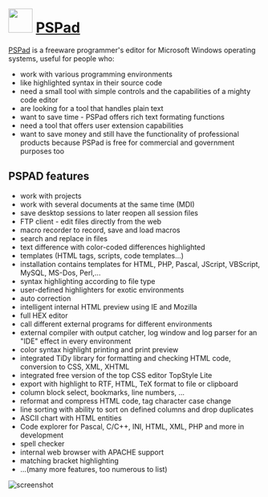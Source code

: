 ﻿# <img src="https://cdn.rawgit.com/chtof/chocolatey-packages/master/pspad/pspad.png" width="48" height="48"/> [PSPad](https://chocolatey.org/packages/pspad)

[PSPad](http://www.pspad.com/en) is a freeware programmer's editor for Microsoft Windows operating systems, 
useful for people who:

- work with various programming environments
- like highlighted syntax in their source code
- need a small tool with simple controls and the capabilities of a mighty code editor
- are looking for a tool that handles plain text
- want to save time - PSPad offers rich text formating functions
- need a tool that offers user extension capabilities
- want to save money and still have the functionality of professional products because PSPad is free for commercial and government purposes too

## PSPAD features

- work with projects
- work with several documents at the same time (MDI)
- save desktop sessions to later reopen all session files
- FTP client - edit files directly from the web
- macro recorder to record, save and load macros
- search and replace in files
- text difference with color-coded differences highlighted
- templates (HTML tags, scripts, code templates...)
- installation contains templates for HTML, PHP, Pascal, JScript, VBScript, MySQL, MS-Dos, Perl,...
- syntax highlighting according to file type
- user-defined highlighters for exotic environments
- auto correction
- intelligent internal HTML preview using IE and Mozilla
- full HEX editor
- call different external programs for different environments
- external compiler with output catcher, log window and log parser for an "IDE" effect in every environment
- color syntax highlight printing and print preview
- integrated TiDy library for formatting and checking HTML code, conversion to CSS, XML, XHTML
- integrated free version of the top CSS editor TopStyle Lite
- export with highlight to RTF, HTML, TeX format to file or clipboard
- column block select, bookmarks, line numbers, ...
- reformat and compress HTML code, tag character case change
- line sorting with ability to sort on defined columns and drop duplicates
- ASCII chart with HTML entities
- Code explorer for Pascal, C/C++, INI, HTML, XML, PHP and more in development
- spell checker
- internal web browser with APACHE support
- matching bracket highlighting
- ...(many more features, too numerous to list)

![screenshot](https://cdn.jsdelivr.net/gh/chtof/chocolatey-packages/automatic/pspad/screenshot.png)